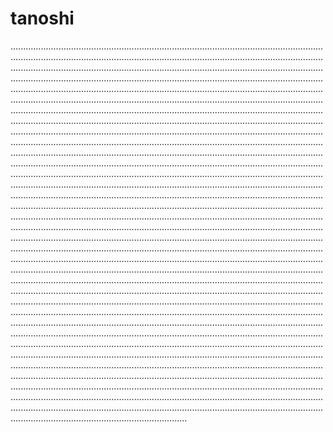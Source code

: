 # tanoshi
..........................................................................................................................................................................................................................................................................................................................................................................................................................................................................................................................................................................................................................................................................................................................................................................................................................................................................................................................................................................................................................................................................................................................................................................................................................................................................................................................................................................................................................................................................................................................................................................................................................................................................................................................................................................................................................................................................................................................................................................................................................................................................................................................................................................................................................................................................................................................................................................................................................................................................................................................................................................................................................................................................................................................................................................................................................................................................................................................................................................................................................................................................................................................................................................................................................................................................................................................................................................................................................................................................................................................................................................................................................................................................................................................................................................................................................................................................................................................................................................................................................................................................................................................................................................................................................................................................................................................................................................................................................................................................................................................................................................................